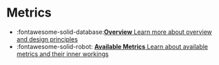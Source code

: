 
# Metrics

<div class="grid cards" markdown>

- :fontawesome-solid-database:[__Overview__ Learn more about overview and design principles](overview/index.md)
- :fontawesome-solid-robot: [__Available Metrics__ Learn about available metrics and their inner workings](available_metrics/index.md)
</div>